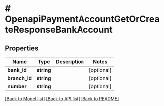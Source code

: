 # # OpenapiPaymentAccountGetOrCreateResponseBankAccount

## Properties

Name | Type | Description | Notes
------------ | ------------- | ------------- | -------------
**bank_id** | **string** |  | [optional]
**branch_id** | **string** |  | [optional]
**number** | **string** |  | [optional]

[[Back to Model list]](../../README.md#models) [[Back to API list]](../../README.md#endpoints) [[Back to README]](../../README.md)
